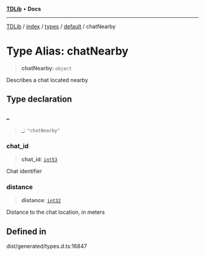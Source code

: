 [**TDLib**](../../../../../../README.md) • **Docs**

***

[TDLib](../../../../../../modules.md) / [index](../../../../../README.md) / [types](../../../README.md) / [default](../README.md) / chatNearby

# Type Alias: chatNearby

> **chatNearby**: `object`

Describes a chat located nearby

## Type declaration

### \_

> **\_**: `"chatNearby"`

### chat\_id

> **chat\_id**: [`int53`](int53-1.md)

Chat identifier

### distance

> **distance**: [`int32`](int32-1.md)

Distance to the chat location, in meters

## Defined in

dist/generated/types.d.ts:16847
